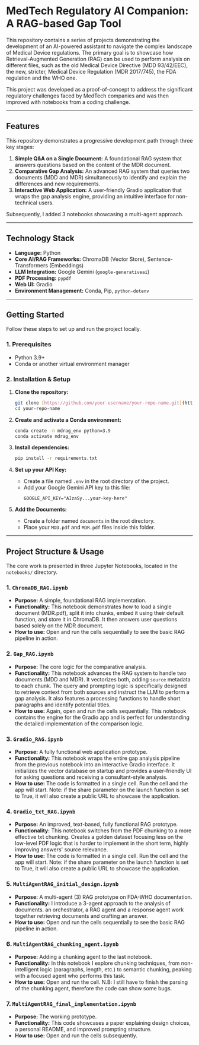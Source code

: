 # MedTech Regulatory AI Companion: A RAG-based Gap Tool

This repository contains a series of projects demonstrating the development of an AI-powered assistant to navigate the complex landscape of Medical Device regulations. The primary goal is to showcase how Retrieval-Augmented Generation (RAG) can be used to perform analysis on different files, such as the old Medical Device Directive (MDD 93/42/EEC), the new, stricter, Medical Device Regulation (MDR 2017/745), the FDA regulation and the WHO one.

This project was developed as a proof-of-concept to address the significant regulatory challenges faced by MedTech companies and was then improved with notebooks from a coding challenge.

---

## Features

This repository demonstrates a progressive development path through three key stages:

1.  **Simple Q&A on a Single Document:** A foundational RAG system that answers questions based on the content of the MDR document.
2.  **Comparative Gap Analysis:** An advanced RAG system that queries two documents (MDD and MDR) simultaneously to identify and explain the differences and new requirements.
3.  **Interactive Web Application:** A user-friendly Gradio application that wraps the gap analysis engine, providing an intuitive interface for non-technical users.

Subsequently, I added 3 notebooks showcasing a multi-agent approach.

---

## Technology Stack

* **Language:** Python
* **Core AI/RAG Frameworks:** ChromaDB (Vector Store), Sentence-Transformers (Embeddings)
* **LLM Integration:** Google Gemini (`google-generativeai`)
* **PDF Processing:** `pypdf`
* **Web UI:** Gradio
* **Environment Management:** Conda, Pip, `python-dotenv`

---

## Getting Started

Follow these steps to set up and run the project locally.

### 1. Prerequisites

* Python 3.9+
* Conda or another virtual environment manager

### 2. Installation & Setup

1.  **Clone the repository:**
    ```bash
    git clone [https://github.com/your-username/your-repo-name.git](https://github.com/your-username/your-repo-name.git)
    cd your-repo-name
    ```

2.  **Create and activate a Conda environment:**
    ```bash
    conda create -n mdrag_env python=3.9
    conda activate mdrag_env
    ```

3.  **Install dependencies:**
    ```bash
    pip install -r requirements.txt
    ```

4.  **Set up your API Key:**
    * Create a file named `.env` in the root directory of the project.
    * Add your Google Gemini API key to this file:
        ```
        GOOGLE_API_KEY="AIzaSy...your-key-here"
        ```

5.  **Add the Documents:**
    * Create a folder named `documents` in the root directory.
    * Place your `MDD.pdf` and `MDR.pdf` files inside this folder.

---

## Project Structure & Usage

The core work is presented in three Jupyter Notebooks, located in the `notebooks/` directory.

### 1. `ChromaDB_RAG.ipynb`
* **Purpose:** A simple, foundational RAG implementation.
* **Functionality:** This notebook demonstrates how to load a single document (MDR.pdf), split it into chunks, embed it using their default function, and store it in ChromaDB. It then answers user questions based solely on the MDR document.
* **How to use:** Open and run the cells sequentially to see the basic RAG pipeline in action.

### 2. `Gap_RAG.ipynb`
* **Purpose:** The core logic for the comparative analysis.
* **Functionality:** This notebook advances the RAG system to handle two documents (MDD and MDR). It vectorizes both, adding `source` metadata to each chunk. The query and prompting logic is specifically designed to retrieve context from both sources and instruct the LLM to perform a gap analysis. It also features a processing functions to handle short paragraphs and identify potential titles.
* **How to use:** Again, open and run the cells sequentially. This notebook contains the engine for the Gradio app and is perfect for understanding the detailed implementation of the comparison logic.

### 3. `Gradio_RAG.ipynb`
* **Purpose:** A fully functional web application prototype.
* **Functionality:** This notebook wraps the entire gap analysis pipeline from the previous notebook into an interactive Gradio interface. It initializes the vector database on startup and provides a user-friendly UI for asking questions and receiving a consultant-style analysis.
* **How to use:** The code is formatted in a single cell. Run the cell and the app will start. Note: if the share parameter on the launch function is set to True, it will also create a public URL to showcase the application.

### 4. `Gradio_txt_RAG.ipynb`
* **Purpose:** An improved, text-based, fully functional RAG prototype.
* **Functionality:** This notebook switches from the PDF chunking to a more effective txt chunking. Creates a golden dataset focusing less on the low-level PDF logic that is harder to implement in the short term, highly improving answers' source relevance.
* **How to use:** The code is formatted in a single cell. Run the cell and the app will start. Note: if the share parameter on the launch function is set to True, it will also create a public URL to showcase the application.

### 5. `MultiAgentRAG_initial_design.ipynb`
* **Purpose:** A multi-agent (3) RAG prototype on FDA-WHO documentation.
* **Functionality:** I introduce a 3-agent approach to the analysis of documents. an orchestrator, a RAG agent and a response agent work together retrieving documents and crafting an answer.
* **How to use:** Open and run the cells sequentially to see the basic RAG pipeline in action.

### 6. `MultiAgentRAG_chunking_agent.ipynb`
* **Purpose:** Adding a chunking agent to the last notebook.
* **Functionality:** In this notebook I explore chunking techniques, from non-intelligent logic (paragraphs, length, etc.) to semantic chunking, peaking with a focused agent who performs this task.
* **How to use:** Open and run the cell. N.B: I still have to finish the parsing of the chunking agent, therefore the code can show some bugs.

### 7. `MultiAgentRAG_final_implementation.ipynb`
* **Purpose:** The working prototype.
* **Functionality:** This code showcases a paper explaining design choices, a personal README, and improved prompting structure.
* **How to use:** Open and run the cells subsequently.
